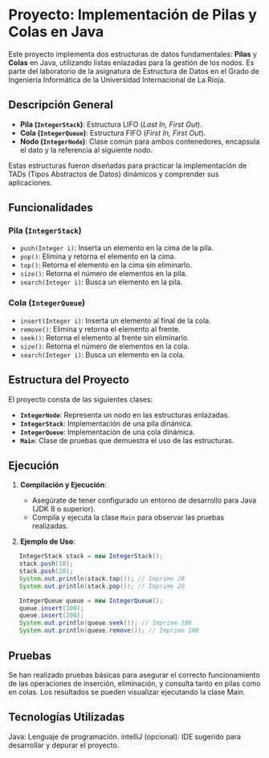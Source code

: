 # Proyecto: Implementación de Pilas y Colas en Java

Este proyecto implementa dos estructuras de datos fundamentales: **Pilas** y **Colas** en Java, utilizando listas enlazadas para la gestión de los nodos. Es parte del laboratorio de la asignatura de Estructura de Datos en el Grado de Ingeniería Informática de la Universidad Internacional de La Rioja.

## Descripción General

- **Pila (`IntegerStack`)**: Estructura LIFO (*Last In, First Out*).
- **Cola (`IntegerQueue`)**: Estructura FIFO (*First In, First Out*).
- **Nodo (`IntegerNode`)**: Clase común para ambos contenedores, encapsula el dato y la referencia al siguiente nodo.

Estas estructuras fueron diseñadas para practicar la implementación de TADs (Tipos Abstractos de Datos) dinámicos y comprender sus aplicaciones.

## Funcionalidades

### Pila (`IntegerStack`)
- `push(Integer i)`: Inserta un elemento en la cima de la pila.
- `pop()`: Elimina y retorna el elemento en la cima.
- `top()`: Retorna el elemento en la cima sin eliminarlo.
- `size()`: Retorna el número de elementos en la pila.
- `search(Integer i)`: Busca un elemento en la pila.

### Cola (`IntegerQueue`)
- `insert(Integer i)`: Inserta un elemento al final de la cola.
- `remove()`: Elimina y retorna el elemento al frente.
- `seek()`: Retorna el elemento al frente sin eliminarlo.
- `size()`: Retorna el número de elementos en la cola.
- `search(Integer i)`: Busca un elemento en la cola.

## Estructura del Proyecto

El proyecto consta de las siguientes clases:
- **`IntegerNode`**: Representa un nodo en las estructuras enlazadas.
- **`IntegerStack`**: Implementación de una pila dinámica.
- **`IntegerQueue`**: Implementación de una cola dinámica.
- **`Main`**: Clase de pruebas que demuestra el uso de las estructuras.

## Ejecución

1. **Compilación y Ejecución**:
    - Asegúrate de tener configurado un entorno de desarrollo para Java (JDK 8 o superior).
    - Compila y ejecuta la clase `Main` para observar las pruebas realizadas.

2. **Ejemplo de Uso**:
```java
   IntegerStack stack = new IntegerStack();
   stack.push(10);
   stack.push(20);
   System.out.println(stack.top()); // Imprime 20
   System.out.println(stack.pop()); // Imprime 20

   IntegerQueue queue = new IntegerQueue();
   queue.insert(100);
   queue.insert(200);
   System.out.println(queue.seek()); // Imprime 100
   System.out.println(queue.remove()); // Imprime 100
```
## Pruebas
Se han realizado pruebas básicas para asegurar el correcto funcionamiento de las operaciones de inserción, eliminación, y consulta tanto en pilas como en colas. Los resultados se pueden visualizar ejecutando la clase Main.

## Tecnologías Utilizadas
Java: Lenguaje de programación.
intelliJ (opcional): IDE sugerido para desarrollar y depurar el proyecto.

